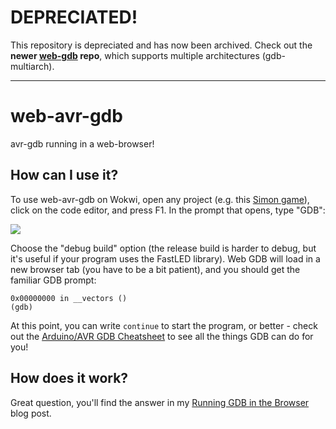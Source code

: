 
# DEPRECIATED!

This repository is depreciated and has now been archived. Check out the **newer [web-gdb](https://github.com/wokwi/web-gdb) repo**, which supports multiple architectures (gdb-multiarch).

---

# web-avr-gdb

avr-gdb running in a web-browser!

## How can I use it?

To use web-avr-gdb on Wokwi, open any project (e.g. this [Simon game](https://wokwi.com/arduino/libraries/demo/simon-game)), 
click on the code editor, and press F1. In the prompt that opens, type "GDB":

![](https://blog.wokwi.com/content/images/2021/02/image-8.png)

Choose the "debug build" option (the release build is harder to debug, but it's useful if your program uses the FastLED library). 
Web GDB will load in a new browser tab (you have to be a bit patient), and you should get the familiar GDB prompt:

```
0x00000000 in __vectors ()
(gdb) 
```

At this point, you can write `continue` to start the program, or better - check out the 
[Arduino/AVR GDB Cheatsheet](https://blog.wokwi.com/gdb-avr-arduino-cheatsheet/) to see all the things GDB can do for you!

## How does it work?

Great question, you'll find the answer in my [Running GDB in the Browser](https://blog.wokwi.com/running-gdb-in-the-browser) blog post.
